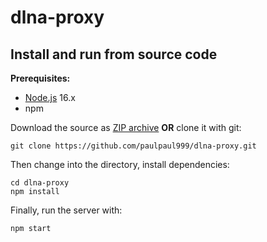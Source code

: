 # dlna-proxy

## Install and run from source code

**Prerequisites:**
- [Node.js](https://nodejs.org/) 16.x
- npm


Download the source as [ZIP archive](https://github.com/paulpaul999/dlna-proxy/archive/refs/heads/main.zip) **OR** clone it with git:

```
git clone https://github.com/paulpaul999/dlna-proxy.git
```

Then change into the directory, install dependencies:

    cd dlna-proxy
    npm install

Finally, run the server with:

    npm start
    
